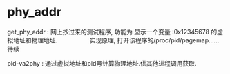 # phy_addr
get_phy_addr : 网上抄过来的测试程序, 功能为 显示一个变量 :0x12345678 的虚拟地址和物理地址.
                  
实现原理, 打开该程序的/proc/pid/pagemap......待续


pid-va2phy : 通过虚拟地址和pid号计算物理地址.供其他进程调用获取.
